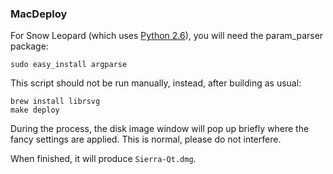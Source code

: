 ### MacDeploy ###

For Snow Leopard (which uses [Python 2.6](http://www.python.org/download/releases/2.6/)), you will need the param_parser package:

	sudo easy_install argparse

This script should not be run manually, instead, after building as usual:

    brew install librsvg
	make deploy

During the process, the disk image window will pop up briefly where the fancy
settings are applied. This is normal, please do not interfere.

When finished, it will produce `Sierra-Qt.dmg`.